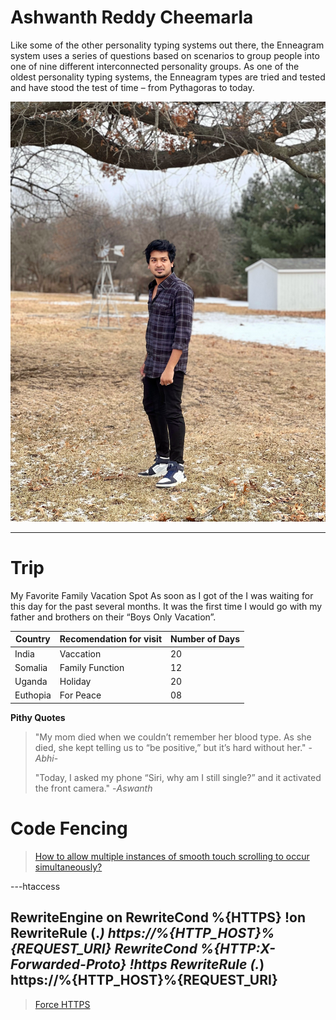 # Ashwanth Reddy Cheemarla
Like some of the other personality typing systems out there, the Enneagram system uses a series of questions based on scenarios to group people into one of nine different interconnected personality groups. As one of the oldest personality typing systems, the Enneagram types are tried and tested and have stood the test of time – from Pythagoras to today.

![My Photo](/Aswanth.jpg)

---
# Trip
My Favorite Family Vacation Spot As soon as I got of the I was waiting for this day for the past several months. It was the first time I would go with my father and brothers on their “Boys Only Vacation”.

| **Country** | **Recomendation for visit** | **Number of Days**|
|-------------|-----------------------------|-------------------|
|India        | Vaccation                   | 20                |
|Somalia      | Family Function             |12                 |
|Uganda       | Holiday                     | 20                |
|Euthopia     | For Peace                   | 08                |

**Pithy Quotes**

> "My mom died when we couldn’t remember her blood type. As she died, she kept telling us to “be positive,” but it’s hard without her." -_Abhi_-
>
>"Today, I asked my phone “Siri, why am I still single?” and it activated the front camera." -_Aswanth_


# Code Fencing

>[How to allow multiple instances of smooth touch scrolling to occur simultaneously?](https://stackoverflow.com/?newreg=a6983256e8aa4c4fbec7aa5a95d3dae8)

---htaccess

RewriteEngine on
RewriteCond %{HTTPS} !on
RewriteRule (.*) https://%{HTTP_HOST}%{REQUEST_URI}
RewriteCond %{HTTP:X-Forwarded-Proto} !https
RewriteRule (.*) https://%{HTTP_HOST}%{REQUEST_URI}
---

>[Force HTTPS](https://css-tricks.com/snippets/htaccess/force-https/)